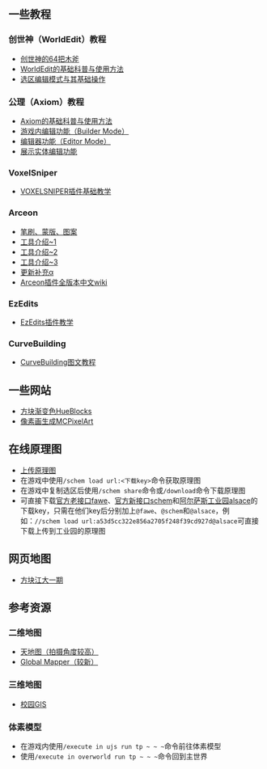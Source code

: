 ## 一些教程

### 创世神（WorldEdit）教程

- [创世神的64把木斧](https://www.bilibili.com/list/jsucraft?sid=453838)
- [WorldEdit的基础科普与使用方法](https://hi-ysumc.feishu.cn/wiki/EECBwFxy2iDZJJk38Qgcb5Rkndd)
- [选区编辑模式与其基础操作](https://hi-ysumc.feishu.cn/wiki/CzaLw32Dui4HEPkkboScvt0ynVh)

### 公理（Axiom）教程

- [Axiom的基础科普与使用方法](https://hi-ysumc.feishu.cn/wiki/QDJBwtCBEi5eLakfWCvcRtErnvb)
- [游戏内编辑功能（Builder Mode）](https://hi-ysumc.feishu.cn/wiki/WvEbw3wmHiYPd3kmO1Mckv0ansa)
- [编辑器功能（Editor Mode）](https://hi-ysumc.feishu.cn/wiki/MyT1wSLQ1ijz4FkMmiYc55twnNd)
- [展示实体编辑功能](https://hi-ysumc.feishu.cn/wiki/R44JwAFvZilknukIhZBcgC9nnXR)

### VoxelSniper

- [VOXELSNIPER插件基础教学](https://www.bilibili.com/opus/274854151485782640)

### Arceon

- [笔刷、蒙版、图案](https://www.bilibili.com/opus/355638771178956898)
- [工具介绍~1](https://www.bilibili.com/opus/358236401757417247)
- [工具介绍~2](https://www.bilibili.com/opus/358978576397916348)
- [工具介绍~3](https://www.bilibili.com/opus/360603306693813740)
- [更新补充α](https://www.bilibili.com/opus/408334171604556291)
- [Arceon插件全版本中文wiki](https://gitee.com/alsacework/arceon-wiki/wikis/Home)

### EzEdits

- [EzEdits插件教学](https://www.bilibili.com/video/BV18m421G7Rn)

### CurveBuilding

- [CurveBuilding图文教程](https://www.bilibili.com/opus/1073162819509157891)

## 一些网站

- [方块渐变色HueBlocks](https://1280px.github.io/hueblocks/)
- [像素画生成MCPixelArt](https://mcpixelart.com/)

## 在线原理图

- [上传原理图](https://mc.syshub.top/schem/)
- 在游戏中使用`/schem load url:<下载key>`命令获取原理图
- 在游戏中复制选区后使用`/schem share`命令或`/download`命令下载原理图
- 可直接下载[官方老接口fawe](https://schem.intellectualsites.com/fawe/index.php)、[官方新接口schem](https://schematic.cloud/)和[阿尔萨斯工业园alsace](https://schem.alsace.team/)的下载key，只需在他们key后分别加上`@fawe`、`@schem`和`@alsace`，例如：`//schem load url:a53d5cc322e856a2705f248f39cd927d@alsace`可直接下载上传到工业园的原理图

## 网页地图

- [方块江大一期](http://mine.jsumc.fun/)

## 参考资源

### 二维地图

- [天地图（拍摄角度较高）](https://www.123pan.com/s/dALFTd-arc3A)
- [Global Mapper（较新）](https://www.123pan.com/s/dALFTd-Irc3A)

### 三维地图

- [校园GIS](http://gis.ujs.edu.cn/)

### 体素模型

- 在游戏内使用`/execute in ujs run tp ~ ~ ~`命令前往体素模型
- 使用`/execute in overworld run tp ~ ~ ~`命令回到主世界
